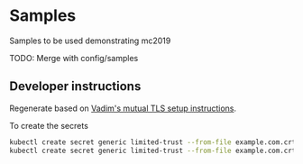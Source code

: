 # Samples

Samples to be used demonstrating mc2019

TODO: Merge with config/samples

## Developer instructions

Regenerate based on [Vadim's mutual TLS setup instructions](https://github.com/istio-ecosystem/multi-mesh-examples/tree/master/add_hoc_limited_trust/common-setup#prerequisites-for-three-clusters).

To create the secrets

``` bash
kubectl create secret generic limited-trust --from-file example.com.crt=<(cat example.com.crt | base64),tls.crt=<(cat c1.example.com.crt | base64),tls.key=<(cat c1.example.com.key | base64) --dry-run=true --output=yaml > secret-c1.yaml
kubectl create secret generic limited-trust --from-file example.com.crt=<(cat example.com.crt | base64),tls.crt=<(cat c2.example.com.crt | base64),tls.key=<(cat c2.example.com.key | base64) --dry-run=true --output=yaml > secret-c2.yaml
```
